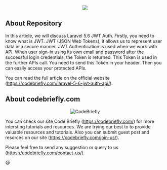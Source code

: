 <p align="center"><img src="https://laravel.com/assets/img/components/logo-laravel.svg"></p>

## About Repository

In this article, we will discuss Laravel 5.6 JWT Auth. Firstly, you need to know what is JWT. JWT (JSON Web Tokens), it allows us to represent user data in a secure manner. JWT Authentication is used when we work with API. When user sign-in using its own email and password  after the successful login credentials, the Token is returned. This Token is used in the further APIs call. You need to send this Token in your header. Then you can easily access your protected APIs.

You can read the full article on the official website (https://codebriefly.com/laravel-5-6-jwt-auth-api/).

## About codebriefly.com

<p align="center"><img src="https://codebriefly.com/wp-content/uploads/2018/01/logo.svg" alt="CodeBriefly"></p>

You can check our site Code Briefly (https://codebriefly.com/) for more intersting tutorials and resources. We are trying our best to to provide valuable resources and tutorials. Also you can submit guest post and resorces on our site (https://codebriefly.com/join-us/).

Please feel free to send any suggestion or query to us (https://codebriefly.com/contact-us/).

:smiley:
